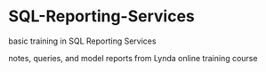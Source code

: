 # SQL-Reporting-Services

basic training in SQL Reporting Services

notes, queries, and model reports from Lynda online training course
